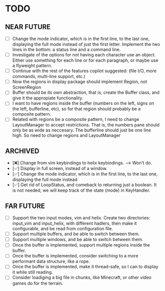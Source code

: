# TODO


## NEAR FUTURE
- [ ] Change the mode indicator, which is in the first line, to the last one, displaying the full mode instead
of just the first letter. Implement the two lines in the bottom: a status line and a command line.
- [ ] Investigate of the options for not having each character use an object. Either use something for each line or
for each paragraph, or maybe use a flyweight pattern.
- [ ] Continue with the rest of the features copilot suggested:
 (file I/O, more commands, multi-line support, etc.)
- [ ] Now the regions in display package should implement Region, not ScreenRegion
- [ ] Buffer should be its own abstraction, that is, create the Buffer class, and give it the
      appropiate functionality.
- [ ] I want to have regions inside the buffer (numbers on the left, signs on the left, bufferline,
      etc), so for that region should probably be a composite pattern.
- [ ] Related with regions be a composite pattern, I need to change LayoutManager to accept
      restrictions. That is, the numbers pane should only be as wide as neccesary. The bufferline
      should just be one line high. So need to change regions and LayoutManager

## ARCHIVED
- [:x:] Change from vim keybindings to helix keybindings. --> Won't do.
- [:white_check_mark:] Display in full screen, instead of a window.
- [:white_check_mark:] Change the mode indicator, which is in the first line, to the last one, displaying the full mode instead
- [:white_check_mark:] Get rid of LoopStatus, and comeback to returning just a boolean. It is not needed, we will keep track
of the state (mode) in KeyHandler.

## FAR FUTURE
- [ ] Support the two input modes, vim and helix. Create two directories: input_vim and input_helix,
      with different hadlers, then make it configurable, and be read from configuration file.
- [ ] Support multiple buffers, and be able to switch between them.
- [ ] Support multiple windows, and be able to switch between them.
- [ ] Once the buffer is implemented, support multiple regions inside the buffer.
- [ ] Once the buffer is implemented, consider switching to a more performant data structure, like a rope.
- [ ] Once the buffer is implemented, make it thread-safe, so I can to display it while still reading.
- [ ] Consider loadiging a big file in chunks, like Minecraft, or other video games do for the terrain.
